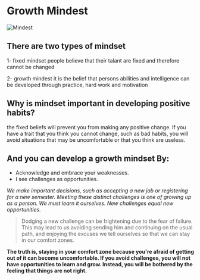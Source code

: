 # Growth Mindest

![Mindest](https://www.wooclap.com/en/blog/brain-education/student-mindset-fixed-vs-growth/images/1.jpeg)

## There are two types of mindset

1- fixed mindset people believe that their talant are fixed and therefore cannot be changed

2- growth mindest it is the belief that persons abilities and intelligence can be developed through practice, hard work and motivation

## Why is mindset important in developing positive habits?

the fixed beliefs will prevent you from making any positive change. If you have a trait that you think you cannot change, such as bad habits, you will avoid situations that may be uncomfortable or that you think are useless.

## And you can develop a growth mindset By:
* Acknowledge and embrace your weaknesses.
* I see challenges as opportunities.

*We make important decisions, such as accepting a new job or registering for a new semester.
Meeting these distinct challenges is one of growing up as a person. We must learn it ourselves. New challenges equal new opportunities.*

> Dodging a new challenge can be frightening due to the fear of failure. This may lead to us avoiding sending him and continuing on the usual path, and enjoying the excuses we tell ourselves so that we can stay in our comfort zones.

**The truth is, staying in your comfort zone because you're afraid of getting out of it can become uncomfortable. If you avoid challenges, you will not have opportunities to learn and grow. Instead, you will be bothered by the feeling that things are not right.**
